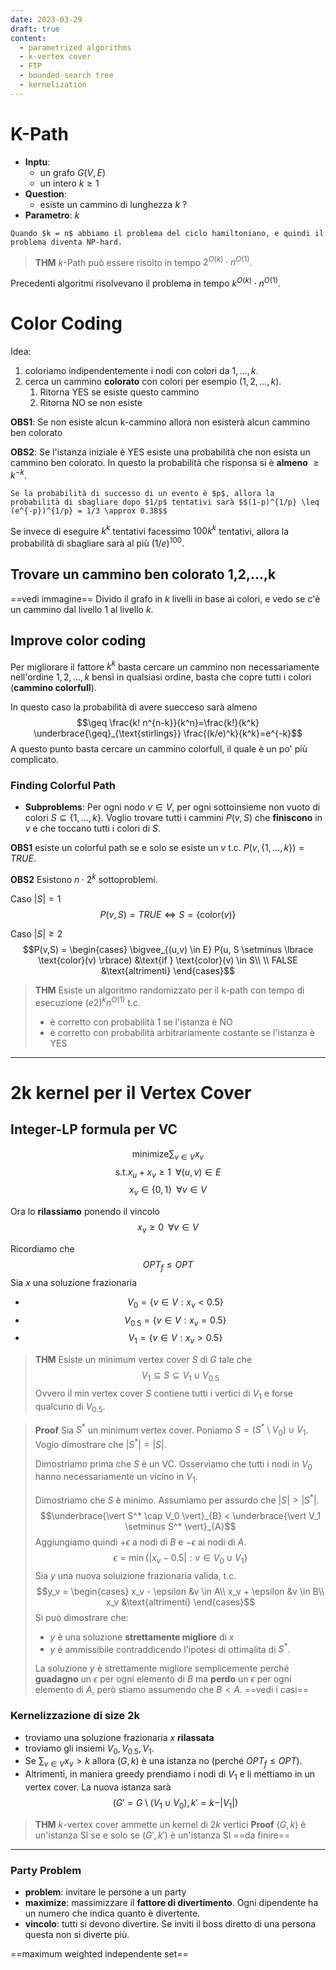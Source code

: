 ```yaml
---
date: 2023-03-29
draft: true
content:
  - parametrized algorithms
  - k-vertex cover
  - FTP
  - bounded-search tree
  - kernelization
---
```



# K-Path
- **Inptu**:
	- un grafo $G(V,E)$
	- un intero $k \geq 1$
- **Question**:
	- esiste un cammino di lunghezza $k$ ?
- **Parametro**: $k$


```ad-note
Quando $k = n$ abbiamo il problema del ciclo hamiltoniano, e quindi il problema diventa NP-hard.
```


> **THM**
> $k$-Path può essere risolto in tempo $2^{O(k)} \cdot n^{O(1)}$.

Precedenti algoritmi risolvevano il problema in tempo $k^{O(k)} \cdot n^{O(1)}$.

# Color Coding
Idea:
1. coloriamo indipendentemente i nodi con colori da $1,...,k$.
2. cerca un cammino **colorato** con colori per esempio $(1,2,...,k)$. 
	1. Ritorna YES se esiste questo cammino
	2. Ritorna NO se non esiste

**OBS1**: Se non esiste alcun k-cammino allora non esisterà alcun cammino ben colorato

**OBS2**: Se l'istanza iniziale è YES esiste una probabilità che non esista un cammino ben colorato.
In questo la probabilità che risponsa si è **almeno** $\geq k^{-k}$.

```ad-info
Se la probabilità di successo di un evento è $p$, allora la probabilità di sbagliare dopo $1/p$ tentativi sarà $$(1-p)^{1/p} \leq (e^{-p})^{1/p} = 1/3 \approx 0.38$$
```

Se invece di eseguire $k^k$ tentativi facessimo $100 k^k$ tentativi, allora la probabilità di sbagliare sarà al più $(1/e)^{100}$.

## Trovare un cammino ben colorato 1,2,...,k
==vedi immagine==
Divido il grafo in $k$ livelli in base ai colori, e vedo se c'è un cammino dal livello 1 al livello $k$.


## Improve color coding
Per migliorare il fattore $k^k$ basta cercare un cammino non necessariamente nell'ordine $1,2,...,k$ bensì in qualsiasi ordine, basta che copre tutti i colori (**cammino colorfull**).

In questo caso la probabilità di avere suecceso sarà almeno $$\geq \frac{k! n^{n-k}}{k^n}=\frac{k!}{k^k} \underbrace{\geq}_{\text{stirlings}} \frac{(k/e)^k}{k^k}=e^{-k}$$
A questo punto basta cercare un cammino colorfull, il quale è un po' più complicato.

### Finding Colorful Path
- **Subproblems**:
Per ogni nodo $v \in V$, per ogni sottoinsieme non vuoto di colori $S \subseteq \lbrace 1,...,k \rbrace$.
Voglio trovare tutti i cammini $P(v,S)$ che **finiscono** in $v$ e che toccano tutti i colori di $S$.

**OBS1** esiste un colorful path se e solo se esiste un $v$ t.c. $P(v, \lbrace 1,...,k \rbrace) = TRUE$.

**OBS2** Esistono $n \cdot 2^k$ sottoproblemi.


Caso $\vert S \vert = 1$
$$P(v,S) = TRUE \iff S = \lbrace \text{color}(v) \rbrace$$


Caso $\vert S \vert \geq 2$
$$P(v,S) = \begin{cases}
\bigvee_{(u,v) \in E} P(u, S \setminus \lbrace \text{color}(v) \rbrace) &\text{if } \text{color}(v) \in S\\
\\
FALSE &\text{altrimenti}
\end{cases}$$

> **THM**
> Esiste un algoritmo randomizzato per il k-path con tempo di esecuzione $(e2)^k n^{O(1)}$ t.c.
> - è corretto con probabilità 1 se l'istanza è NO
> - è corretto con probabilità arbitrariamente costante se l'istanza è YES

----
# 2k kernel per il Vertex Cover

## Integer-LP formula per VC
$$\text{minimize}\sum_{v \in V} x_v$$
$$\text{s.t.} x_u + x_v \geq 1 \;\; \forall (u,v) \in E$$
$$x_v \in \lbrace 0,1 \rbrace \;\; \forall v \in V$$

Ora lo **rilassiamo** ponendo il vincolo $$x_v \geq 0 \;\; \forall v \in V$$

Ricordiamo che $$OPT_f \leq OPT$$
Sia $x$ una soluzione frazionaria
- $$V_0 = \lbrace v \in V: x_v < 0.5 \rbrace$$
- $$V_{0.5} = \lbrace v \in V: x_v = 0.5 \rbrace$$
- $$V_1 = \lbrace v \in V: x_v > 0.5 \rbrace$$

> **THM**
> Esiste un minimum vertex cover $S$ di $G$ tale che $$V_1 \subseteq S \subseteq V_1 \cup V_{0.5}$$
> Ovvero il min vertex cover $S$ contiene tutti i vertici di $V_1$ e forse qualcuno di $V_{0.5}$.


> **Proof**
> Sia $S^*$ un minimum vertex cover.
> Poniamo $S = (S^* \setminus V_0) \cup V_1$.
> Vogio dimostrare che $\vert S^* \vert = \vert S \vert$.
> 
> Dimostriamo prima che $S$ è un VC.
> Osserviamo che tutti i nodi in $V_0$ hanno necessariamente un vicino in $V_1$.
> 
> Dimostriamo che $S$ è minimo.
> Assumiamo per assurdo che $\vert S \vert > \vert S^* \vert$.
> $$\underbrace{\vert S^* \cap V_0 \vert}_{B} < \underbrace{\vert V_1 \setminus S^* \vert}_{A}$$
> Aggiungiamo quindi $+\epsilon$ a nodi di $B$ e $-\epsilon$ ai nodi di $A$.
> $$\epsilon = \min{\lbrace \vert x_v - 0.5 \vert: v \in V_0 \cup V_1 \rbrace}$$
> Sia $y$ una nuova soluizione frazionaria valida, t.c.
> $$y_v = \begin{cases}
x_v - \epsilon &v \in A\\
x_v + \epsilon &v \in B\\
x_v &\text{altrimenti}
\end{cases}$$
> Si può dimostrare che:
> - $y$ è una soluzione **strettamente migliore** di $x$
> - $y$ è ammissibile
> contraddicendo l'ipotesi di ottimalita di $S^*$.
> 
> La soluzione $y$ è strettamente migliore semplicemente perché **guadagno** un $\epsilon$ per ogni elemento di $B$ ma **perdo** un $\epsilon$ per ogni elemento di $A$, però stiamo assumendo che $B < A$.
> ==vedi i casi==


### Kernelizzazione di size 2k
- troviamo una soluzione frazionaria $x$ **rilassata**
- troviamo gli insiemi $V_0, V_{0.5}, V_1$.
- Se $\sum_{v \in V} x_v > k$ allora $(G,k)$ è una istanza no (perché $OPT_f \leq OPT$).
- Altrimenti, in maniera greedy prendiamo i nodi di $V_1$ e li mettiamo in un vertex cover. La nuova istanza sarà $$(G' = G \setminus (V_1 \cup V_0), k' = k - \vert V_1 \vert)$$

> **THM** $k$-vertex cover ammette un kernel di $2k$ vertici
> **Proof**
> $(G,k)$ è un'istanza SI se e solo se $(G', k')$ è un'istanza SI
> ==da finire==

-----
### Party Problem
- **problem**: invitare le persone a un party
- **maximize**: massimizzare il **fattore di divertimento**. Ogni dipendente ha un numero che indica quanto è divertente.
- **vincolo**: tutti si devono divertire. Se inviti il boss diretto di una persona questa non si diverte più.

==maximum weighted independente set==